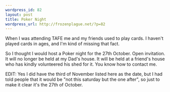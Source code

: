 ```yaml
--- 
wordpress_id: 82
layout: post
title: Poker Night
wordpress_url: http://frozenplague.net/?p=82
---
```

When I was attending TAFE me and my friends used to play cards. I haven't played cards in ages, and I'm kind of missing that fact.

So I thought I would host a Poker night for the 27th October.
Open invitation.
It will no longer be held at my Dad's house. It will be held at a friend's house who has kindly volunteered his shed for it.
You know how to contact me.

EDIT:
Yes I did have the third of November listed here as the date, but I had told people that it would be "not this saturday but the one after", so just to make it clear it's the 27th of October.
